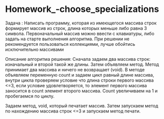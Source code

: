 # Homework_-choose_specializations
Задача :
Написать программу, которая из имеющегося массива строк формирует массив из строк, 
длина которых меньше либо равна 3 символа. Первоначальный массив можно ввести с клавиатуры, либо задать на старте выполнения алгоритма. 
При решении не рекомендуется пользоваться коллекциями, лучше обойтись исключительно массивами

Описание алгоритма решения:
Сначала задаем два массива строк: изначальный и второй такой же длины. Затем объявляем метод. 
Метод принимает два массива и ничего не возвращает (void). 
В методе объявляем переменную count и  задаем цикл равный длине массива, 
внутри цикла проверяем условие что длина строки первого массива <=3,
если условие удовлетворяется, то элемент первого массива заносится в count элемент второго массива. Count увеличиваем на 1 и пробегаемся по циклу.

Задаем метод, void, который печатает массив.
Затем запускаем метод по нахождению массива строк <=3 и запускаем метод печати. 
